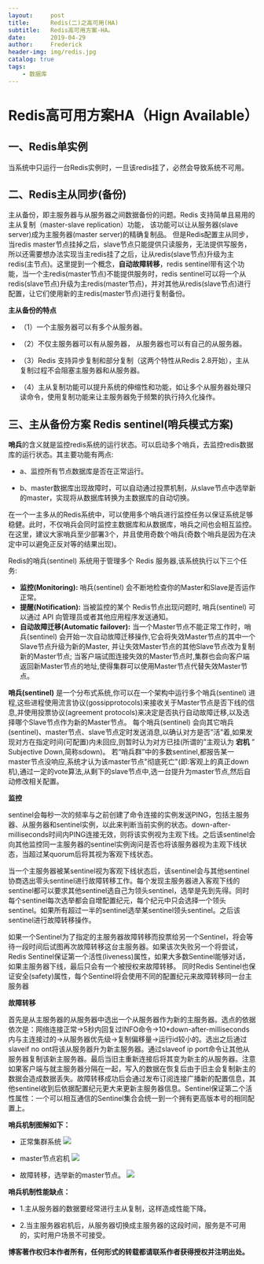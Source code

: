 ```yaml
---
layout:     post
title:      Redis(二)之高可用(HA)
subtitle:   Redis高可用方案-HA。
date:       2019-04-29
author:     Frederick
header-img: img/redis.jpg
catalog: true
tags:
    - 数据库
---
```

# Redis高可用方案HA（Hign Available）

## 一、Redis单实例

当系统中只运行一台Redis实例时，一旦该redis挂了，必然会导致系统不可用。

## 二、Redis主从同步(备份)

主从备份，即主服务器与从服务器之间数据备份的问题。Redis 支持简单且易用的主从复制（master-slave replication）功能， 该功能可以让从服务器(slave server)成为主服务器(master server)的精确复制品。
但是Redis配置主从同步，当redis master节点挂掉之后，slave节点只能提供只读服务，无法提供写服务，所以还需要想办法实现当主redis挂了之后，让从redis(slave节点)升级为主redis(主节点)。这里提到一个概念，**自动故障转移**，redis sentinel带有这个功能，当一个主redis(master节点)不能提供服务时，redis sentinel可以将一个从redis(slave节点)升级为主redis(master节点)，并对其他从redis(slave节点)进行配置，让它们使用新的主redis(master节点)进行复制备份。

**主从备份的特点**

- （1）一个主服务器可以有多个从服务器。

- （2）不仅主服务器可以有从服务器， 从服务器也可以有自己的从服务器。

- （3）Redis 支持异步复制和部分复制（这两个特性从Redis 2.8开始），主从复制过程不会阻塞主服务器和从服务器。

- （4）主从复制功能可以提升系统的伸缩性和功能，如让多个从服务器处理只读命令，使用复制功能来让主服务器免于频繁的执行持久化操作。

## 三、主从备份方案 Redis sentinel(哨兵模式方案)

**哨兵**的含义就是监控redis系统的运行状态。可以启动多个哨兵，去监控redis数据库的运行状态。其主要功能有两点:

- a、监控所有节点数据库是否在正常运行。

- b、master数据库出现故障时，可以自动通过投票机制，从slave节点中选举新的master，实现将从数据库转换为主数据库的自动切换。

在一个一主多从的Redis系统中，可以使用多个哨兵进行监控任务以保证系统足够稳健。此时，不仅哨兵会同时监控主数据库和从数据库，哨兵之间也会相互监控。在这里，建议大家哨兵至少部署3个，并且使用奇数个哨兵(奇数个哨兵是因为在决定中可以避免正反对等的结果出现)。

Redis的哨兵(sentinel) 系统用于管理多个 Redis 服务器,该系统执行以下三个任务:

   - **监控(Monitoring):** 哨兵(sentinel) 会不断地检查你的Master和Slave是否运作正常。
   - **提醒(Notification):** 当被监控的某个 Redis节点出现问题时, 哨兵(sentinel) 可以通过 API 向管理员或者其他应用程序发送通知。
   - **自动故障迁移(Automatic failover):** 当一个Master节点不能正常工作时，哨兵(sentinel) 会开始一次自动故障迁移操作,它会将失效Master节点的其中一个Slave节点升级为新的Master, 并让失效Master节点的其他Slave节点改为复制新的Master节点; 当客户端试图连接失效的Master节点时,集群也会向客户端返回新Master节点的地址,使得集群可以使用Master节点代替失效Master节点。

**哨兵(sentinel)** 是一个分布式系统,你可以在一个架构中运行多个哨兵(sentinel) 进程,这些进程使用流言协议(gossipprotocols)来接收关于Master节点是否下线的信息,并使用投票协议(agreement protocols)来决定是否执行自动故障迁移,以及选择哪个Slave节点作为新的Master节点。
每个哨兵(sentinel) 会向其它哨兵(sentinel)、master节点、slave节点定时发送消息,以确认对方是否”活”着,如果发现对方在指定时间(可配置)内未回应,则暂时认为对方已挂(所谓的”主观认为 **宕机** ” Subjective Down,简称sdown)。
若“哨兵群”中的多数sentinel,都报告某一master节点没响应,系统才认为该master节点"彻底死亡"(即:客观上的真正down机),通过一定的vote算法,从剩下的slave节点中,选一台提升为master节点,然后自动修改相关配置。

**监控**

sentinel会每秒一次的频率与之前创建了命令连接的实例发送PING，包括主服务器、从服务器和sentinel实例，以此来判断当前实例的状态。down-after-milliseconds时间内PING连接无效，则将该实例视为主观下线。之后该sentinel会向其他监控同一主服务器的sentinel实例询问是否也将该服务器视为主观下线状态，当超过某quorum后将其视为客观下线状态。

当一个主服务器被某sentinel视为客观下线状态后，该sentinel会与其他sentinel协商选出零头sentinel进行故障转移工作。每个发现主服务器进入客观下线的sentinel都可以要求其他sentinel选自己为领头sentinel，选举是先到先得。同时每个sentinel每次选举都会自增配置纪元，每个纪元中只会选择一个领头sentinel。如果所有超过一半的sentinel选举某sentinel领头sentinel。之后该sentinel进行故障转移操作。

如果一个Sentinel为了指定的主服务器故障转移而投票给另一个Sentinel，将会等待一段时间后试图再次故障转移这台主服务器。如果该次失败另一个将尝试，Redis Sentinel保证第一个活性(liveness)属性，如果大多数Sentinel能够对话，如果主服务器下线，最后只会有一个被授权来故障转移。 同时Redis Sentinel也保证安全(safety)属性，每个Sentinel将会使用不同的配置纪元来故障转移同一台主服务器

**故障转移**

首先是从主服务器的从服务器中选出一个从服务器作为新的主服务器。选点的依据依次是：网络连接正常->5秒内回复过INFO命令->10*down-after-milliseconds内与主连接过的->从服务器优先级->复制偏移量->运行id较小的。选出之后通过slaveif no ont将该从服务器升为新主服务器。通过slaveof ip port命令让其他从服务器复制该新主服务器。最后当旧主重新连接后将其变为新主的从服务器。注意如果客户端与就主服务器分隔在一起，写入的数据在恢复后由于旧主会复制新主的数据会造成数据丢失。故障转移成功后会通过发布订阅连接广播新的配置信息，其他sentinel收到后依据配置纪元更大来更新主服务器信息。Sentinel保证第二个活性属性：一个可以相互通信的Sentinel集合会统一到一个拥有更高版本号的相同配置上。

**哨兵机制图解如下：**

- 正常集群系统
![](https://github.com/FrederickHou/FrederickHou.github.io/blob/master/img/sentinel1.png?raw=true)

- master节点宕机
![](https://github.com/FrederickHou/FrederickHou.github.io/blob/master/img/sentinel2.png?raw=true)

- 故障转移，选举新的master节点。
![](https://github.com/FrederickHou/FrederickHou.github.io/blob/master/img/sentinel3.png?raw=true)

**哨兵机制性能缺点：**

- 1.主从服务器的数据要经常进行主从复制，这样造成性能下降。

- 2.当主服务器宕机后，从服务器切换成主服务器的这段时间，服务是不可用的，实时用户场景不可接受。

**博客著作权归本作者所有，任何形式的转载都请联系作者获得授权并注明出处。**